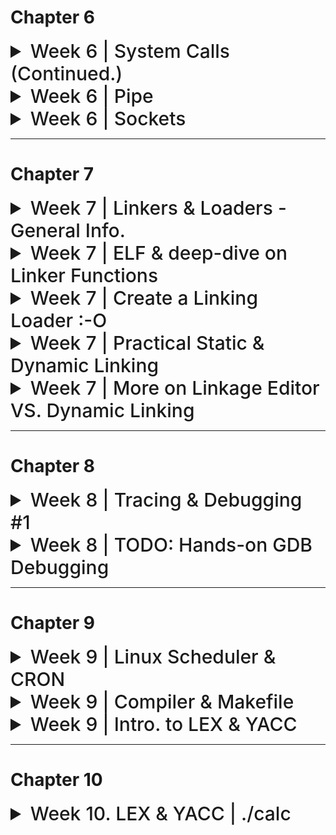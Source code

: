 # Chapter 6

<details>
<summary style="font-size: 30px; font-weight: 500; cursor: pointer;"> Week 6 | System Calls (Continued.) </summary>

### 1. `execl`, `execv`, `execlp`, `execvp`
These are part of the `exec` family of functions. They replace the current process image with a new process image. This is used for executing a different program within a process. The difference between them is mainly in how they accept arguments:

- `execl` and `execlp` take a variable number of arguments.
- `execv` and `execvp` take an array of strings.

#### Example of `execl`:
```c
#include <unistd.h>
#include <stdio.h>

int main() {
    printf("Starting program...\n");
    execl("/bin/ls", "ls", "-l", (char *) NULL);
    printf("This won't be printed if execl is successful\n");
    return 0;
}
```
This code will print a starting message, then replace the current process with the `ls` command, listing files in the long format.

### 2. `chdir()`
`chdir()` changes the current working directory of the calling process to the directory specified in its argument.

#### Example:
```c
#include <unistd.h>
#include <stdio.h>

int main() {
    system("pwd"); //Display current working dir.

    if (chdir("/tmp") == 0) { //If change dir was success
        printf("Changed directory to /tmp\n");
    } else {
        perror("chdir failed");
    }
    return 0;
}
```
This code attempts to change the working directory to `/tmp`. If successful, it prints a confirmation.
chdir fn. def `int chdir(const char* path)`
- Successful response: `0`
- Erroneous Response: `-1`

### 3. `pause()`
`pause()` causes the calling process to sleep until a signal is received that either terminates the process or causes the invocation of a signal-catching function.

#### Example:
```c
#include <unistd.h>
#include <stdio.h>
#include <signal.h>

void signal_handler(int signal) {
    printf("Signal received: %d\n", signal);
}

int main() {
    signal(SIGINT, signal_handler); // Catch interrupt signal (Ctrl+C)
    printf("Pausing. Press Ctrl+C to send signal.\n");
    pause();
    printf("This will be printed after a signal is received.\n");
    return 0;
}
```
This code sets up a signal handler and then pauses the process. It resumes when an interrupt signal (Ctrl+C) is received.

### 4. `kill()`
`kill()` sends a signal to a process or a group of processes, specified by `pid`.

#### Example:
```c
#include <unistd.h>
#include <stdio.h>
#include <signal.h>

int main() {
    pid_t pid = /* PID of the target process */;
    if (kill(pid, SIGTERM) == 0) {
        printf("Sent SIGTERM to process %d\n", pid);
    } else {
        perror("kill failed");
    }
    return 0;
}
```
This code sends a `SIGTERM` signal to a process with a specified PID. Replace `/* PID of the target process */` with an actual PID.
Kill() function definition `int kill(pid_t pid, int sigCode)`
- If **pid = 0** All processes of the sender's process group are killed!
- If **pid = -1** And the cmd is sent by super-user: Kill() is sent to all processes! *(including sender)*
- If **pid = -1** And the cmd is NOT sent by super-use: Kill() Owner specific processes! *(excluding sender)*

---

# Process Groups & More Signals

*The concepts of pausing and resuming processes in Unix-like systems are closely associated with signals and process groups.*

### Process Groups and Control Terminals
- **Process Groups**: A process group is a collection of one or more processes, usually associated with the same job, that can receive signals from the same terminal. A process group is identified by its **process group ID.**
- **Control Terminal**: This is the terminal from which the process was initiated. It can send signals to the process group that is associated with it. *(Master Control Terminal of Process Group)*

### Signals

- **SIGSTOP:**  *Process Suspension* This signal stops a process in its tracks, effectively suspending its execution. The process will remain in a stopped state until it receives a signal to continue. The SIGSTOP signal cannot be caught, blocked, or ignored by the process, making it a reliable way to pause a process.

- **SIGCONT:** *Process Resuming* This signal is used to resume a process that has been stopped by SIGSTOP or another stopping signal like SIGTSTP (which is the signal sent by the Ctrl+Z key combination in a terminal). When a process receives SIGCONT, it continues its execution from where it was stopped.

- **SIGINT** (Signal Interrupt): This signal is typically sent when the user types the interrupt character *(normally Ctrl+C)* at the keyboard. SIGINT tells the process to immediately terminate. 

#### Example 1: Pausing and Resuming a Child Process
```c
#include <stdio.h>
#include <stdlib.h>
#include <unistd.h>
#include <signal.h>

int main() {
    pid_t pid = fork(); // Create a child process
    
    if (pid == 0) { // Child process
        printf("Child process started with PID: %d\n", getpid());
        while(1) {
            // Infinite loop to simulate a long-running process
        }
    } else { // Parent process
        printf("Parent process with PID: %d\n", getpid());
        sleep(2); // Give the child process time to start
        kill(pid, SIGSTOP); // Pause the child process
        printf("Child process paused\n");
        sleep(5); // Wait for 5 seconds
        kill(pid, SIGCONT); // Resume the child process
        printf("Child process resumed\n");
        sleep(2); // Give the child process time to run
        kill(pid, SIGINT); // Terminate the child process
        printf("Child process terminated\n");
    }
    
    return 0;
}
```

use of *kill()* to sent the Signals to the child, given it's PID and SigCode (SIGTERM)

#### Example 2: Handling SIGTTIN
```c
#include <stdio.h>
#include <unistd.h>
#include <signal.h>

void sigttin_handler(int sig) {
    printf("Received SIGTTIN, process is not in the foreground group.\n");
}

int main() {
    struct sigaction sa;
    sa.sa_handler = sigttin_handler; // Set the handler
    sigemptyset(&sa.sa_mask);
    sa.sa_flags = 0;

    sigaction(SIGTTIN, &sa, NULL); // Register the handler for SIGTTIN

    pid_t pid = fork(); // Fork a child process

    if (pid == 0) { // Child process
        setpgid(0, 0); // Change the process group
        printf("Child process with different group, PID: %d\n", getpid());
        char c;
        read(STDIN_FILENO, &c, 1); // Try to read from terminal (will fail)
    } else { // Parent process
        printf("Parent process, PID: %d\n", getpid());
        sleep(2); // Give the child process time to change its group and attempt to read
    }

    return 0;
}
```

The `setpgid(0, 0)` call in the child process changes its process group, making it different from the parent's process group. When the child process attempts to read from the terminal (`read(STDIN_FILENO, &c, 1)`), it will receive a `SIGTTIN` because it is not in the foreground process group of the terminal. The signal handler `sigttin_handler` is invoked, which prints a message indicating that the signal was received.

These examples demonstrate how a process can be paused and resumed, and how the terminal signals like `SIGTTIN` are handled in Unix-like systems.

---

![sys6a](../static/SYS_6_a.png)

Process groups in Unix-like systems are collections of one or more processes that are usually related in some way, often because they were initiated as a job from the same shell. They share the same process group ID (PGID), which is used for delivering signals to the group, like when you hit Ctrl+C in a terminal.

Here's a more detailed explanation with examples:

### Creating Process Groups
Every process is a member of a process group. When a process is started, it inherits its parent's process group. You can also create a new process group by setting the child process's PGID to its own PID (process ID).

### Example: Creating and Using Process Groups
Consider a shell script that starts multiple processes:

```bash
#!/bin/bash

# Start three background processes
sleep 30 &
sleep 30 &
sleep 30 &

# List all jobs with process group IDs
jobs -l
```

Running this script would start three background processes, each running `sleep 30`. The shell assigns them to the same process group, which is typically the PID of the shell script's process.

### C Code Snippet: Creating a Process Group

```c
#include <stdio.h>
#include <unistd.h>
#include <stdlib.h>

int main() {
    pid_t pid1, pid2;

    // Create a new child process
    pid1 = fork();
    if (pid1 == 0) {
        // This is the first child process
        setpgid(0, 0); // Create a new process group with the child's PID
        printf("First child process with PGID: %d\n", getpgrp());
        // ... child does its work ...
        exit(0);
    }

    // Create another child process
    pid2 = fork();
    if (pid2 == 0) {
        // This is the second child process
        setpgid(0, pid1); // Join the first child's process group
        printf("Second child joined first child's group, PGID: %d\n", getpgrp());
        // ... child does its work ...
        exit(0);
    }

    // Parent process continues...
    printf("Parent's process group ID: %d\n", getpgrp());
    // Parent waits for children to finish
    wait(NULL);
    wait(NULL);

    return 0;
}
```

In this example:

- The first child process creates a new process group with `setpgid(0, 0)`, setting its own PGID to its PID.
- The second child process joins the first child's process group with `setpgid(0, pid1)`, making its PGID the same as the first child's PID.
- The `getpgrp()` function returns the calling process's process group ID.
- The parent process prints its process group ID, which has not changed, because it didn't join a new group or create one.

### Signals and Process Groups
Signals can be sent to every process in a process group. For example, sending a SIGINT to a process group ID will attempt to interrupt every process in that group:

```c
kill(-pgid, SIGINT);
```

Here, the negative sign before the process group ID indicates that `SIGINT` should be sent to the entire group rather than a single process.

Process groups are especially useful for managing jobs in a shell. When you start a background job, the shell creates a new process group for that job. If you start several background jobs, each will typically have its own process group. This allows the shell to manage these jobs collectively or individually, sending signals to pause, resume, or terminate them as needed.

---

### General System Calls for Process Grouping (Getter & Setter)

#### `pid_t setpgid(pid_t pid, pid_t, pGrpId)`
Function *setpgid()* will set a Process' group Id, with **pid**, to the second param **pGrpId**
- If **pid** param is 0, the caller's pGrpId is set. *(The calling process is set to given pGrpId)*

**This function call only works if**
- Either the Caller process, and the PID where their group is being changed, have the same "Owner"
- Or, the caller is owned by a **Super-user**

---

#### `pid_t getpgid(pid_t pid)`
Function *getpgid()* will get a Process (pid)'s Process Group ID!
- If **pid** param is 0, the function will get the *Caller's Process Group ID* (PGID)
</details>

<details>
  <summary style="font-size: 30px; font-weight: 500; cursor: pointer;">Week 6 | Pipe</summary>

```c
int pipe(int fd[2])
```

- **pipe()** creates an unnamed pipe and returns two file
descriptors;
- The descriptor associated with the *"read"* end of the pipe
is stored in fd[0].
- The descriptor associated with the *"write"* end of the
pipe is stored in fd[1].

#### Unnamed Pipes

- **Definition**: Unnamed pipes provide a form of interprocess communication (IPC) that allows data to be transferred in one direction (i.e., no bidirectional communication like sockets).
- **Use Case**: They are often used to enable communication between a parent and its child process.
- **Mechanism**:
  1. The parent process creates an unnamed pipe with the `pipe()` system call, which creates two file descriptors: 
     - `fd[0]` for reading from the pipe.
     - `fd[1]` for writing to the pipe.
  2. The parent process then creates a child process using `fork()`.
  3. In typical use:
     - The writing process (usually the parent) closes the reading end `fd[0]`.
     - The reading process (usually the child) closes the writing end `fd[1]`.
- **Data Flow**: Data written to the writing end of the pipe by the writer is buffered by the kernel until it is read by the reader from the reading end of the pipe.

```c
#include <stdio.h>
#include <stdlib.h>
#include <unistd.h>
#include <string.h>

int main() {
    int pipefd[2]; //Pipe File Descriptor
    pid_t cpid;
    char buf;
    const char *msg = "Hello from parent!\n";

    // Create a pipe
    if (pipe(pipefd) == -1) {
        perror("pipe");
        exit(EXIT_FAILURE);
    }

    // Fork a child process
    cpid = fork();
    if (cpid == -1) {
        perror("fork");
        exit(EXIT_FAILURE);
    }

    if (cpid == 0) {    // Child process
        close(pipefd[1]); // Close unused write end

        // Read data from the pipe
        while (read(pipefd[0], &buf, 1) > 0) {
            write(STDOUT_FILENO, &buf, 1);
        }

        write(STDOUT_FILENO, "\n", 1);
        close(pipefd[0]); // Close read end
        _exit(EXIT_SUCCESS);

    } else {            // Parent process
        close(pipefd[0]); // Close unused read end

        // Write message to the pipe
        write(pipefd[1], msg, strlen(msg));
        close(pipefd[1]); // Reader will see EOF

        // Wait for child to finish
        wait(NULL);
        exit(EXIT_SUCCESS);
    }
}
```

 **pipefd[2]** declares an array named pipefd that contains two integers. These two integers serve as file descriptors that the *pipe()* system call uses to provide access to the two ends of the pipe.*(for Read/Write)*

**Here's a breakdown:** <br></br>
*pipefd[0]*: This is the read end of the pipe. The process can read data from the pipe through this file descriptor. <br></br>
*pipefd[1]*: This is the write end of the pipe. The process can write data to the pipe through this file descriptor.

![SP_63](../static/SP_6_4.png)

---

### Named Pipes (FIFOs) *FIFO is like Stack Data Struct.*

Named pipes, also known as FIFOs (First In, First Out), are a type of inter-process communication mechanism that provide several advantages over unnamed pipes:

- **Persistence**: Unlike unnamed pipes, named pipes have a presence in the file system. This means they persist until they are explicitly removed.
  
- **Accessibility**: They can be accessed by any process that has the appropriate permissions, not just the processes that have a parent-child relationship.
  
- **Communication Between Unrelated Processes**: Named pipes can facilitate communication between two unrelated processes, which is not possible with unnamed pipes.

Named pipes can be created using:

1. **The `mkfifo` command-line utility**: A simple shell command to create a FIFO in the filesystem.
   **EX**:  `mkfifo /path/to/myfifo`


2. **The `mkfifo()` system call**: This allows a FIFO to be created from within a C program.


```c
#include <stdio.h>
#include <stdlib.h>
#include <sys/stat.h>
#include <fcntl.h>
#include <unistd.h>
#include <string.h>

#define FIFO_NAME "/tmp/myfifo"

int main() {
 // Create a FIFO named pipe
 mkfifo(FIFO_NAME, 0666);

 // Writing to the named pipe
 int fd = open(FIFO_NAME, O_WRONLY);
 char *message = "Hello from the writer!";
 write(fd, message, strlen(message));
 close(fd);

 // Reading from the named pipe in the same process
 // (Usually, you would read in a separate process)
 fd = open(FIFO_NAME, O_RDONLY);
 char buf[128];
 read(fd, buf, sizeof(buf));
 close(fd);

 // Print the message read from the pipe
 printf("Received: %s\n", buf);

 // Cleanup the FIFO
 unlink(FIFO_NAME);

 return 0;
}
```

This program creates a named pipe, writes a message to it, and then reads the message back. Typically, the write and read operations would be done in separate processes. The **unlink()** function is called at the end to remove the named pipe from the filesystem.
</details>


<details>
  <summary style="font-size: 30px; font-weight: 500; cursor: pointer;"> Week 6 | Sockets </summary>

- Mechanism that allows processes to talk to each other even if they're on different machines.
- For example, the **rlogin** utility, which allows a user on one machine to log into a remote host, is implemented using sockets.

**Server Process**
- Creates the socket, which is accessible by client socket processes.
- Client processes can "talk" to the server.

**Client Process**
- Creates an `un-named socket` then requests it to be connected to a `server's named socket`
- Successful connection returns file descriptor to client, and to server
- Sockets are Bi-Directional! Unlike **pipe**

![](../static/SYS_6_1.png)

### 1. **Domains**

   **Definition**: Domains in socket programming define the communication space where both client and server operate.

   **Types**:
   - `PF_LOCAL` or `PF_UNIX`: 
     - **Usage**: Communication between client and server on the same machine.
     - **Example**: Inter-process communication in Unix systems.
     - **C Example**: 
       ```c
       struct sockaddr_un {
           sa_family_t sun_family;       /* AF_UNIX */
           char        sun_path[108];    /* pathname */
       };
       ```
   - `PF_INET`: 
     - **Usage**: For IPv4 Internet protocols.
     - **Example**: HTTP/FTP servers and clients.
     - **C Example**: 
       ```c
       struct sockaddr_in {
           short            sin_family;   /* AF_INET */
           unsigned short   sin_port;     /* Port number */
           struct in_addr   sin_addr;     /* Internet address */
       };
       ```
   - `PF_INET6`: 
     - **Usage**: For IPv6 Internet protocols.
     - **Example**: Modern web applications supporting IPv6.
     - **C Example**: 
       ```c
       struct sockaddr_in6 {
           sa_family_t     sin6_family;   /* AF_INET6 */
           in_port_t       sin6_port;     /* Port number */
           struct in6_addr sin6_addr;     /* IPv6 address */
       };
       ```

### 2. **Types**

   **Definition**: Socket types determine the nature of communication (data transmission) between client and server.

   **Types**:
   - `SOCK_STREAM`: 
     - **Usage**: Provides sequenced, reliable, two-way, connection-based byte streams.
     - **Example**: TCP (Transmission Control Protocol).
     - **C Example**: 
       ```c
       int sockfd = socket(AF_INET, SOCK_STREAM, 0);
       ```
   - `SOCK_DGRAM`:
     - **Usage**: Supports datagrams (connectionless, unreliable messages of a fixed maximum length).
     - **Example**: UDP (User Datagram Protocol).
     - **C Example**: 
       ```c
       int sockfd = socket(AF_INET, SOCK_DGRAM, 0);
       ```

### 3. **Protocols**

   **Definition**: The protocol specifies the specific protocol mechanism being used by the sockets.

   **Usage**: Usually set to `0` to choose the default protocol for the given domain and type.

   **Example**:
   - For a TCP socket, the default protocol is TCP.
   - For a UDP socket, the default protocol is UDP.

   **C Example**:
   ```c
   // For TCP
   int sockfd = socket(AF_INET, SOCK_STREAM, 0);

   // For UDP
   int sockfd = socket(AF_INET, SOCK_DGRAM, 0);
   ```

### Summary:
- Domains (`PF_LOCAL`, `PF_INET`, `PF_INET6`) determine where clients and servers are located.
- Types (`SOCK_STREAM`, `SOCK_DGRAM`) define the communication method.
- Protocols are usually set to `0` to auto-select the standard protocol for the chosen domain and type.
- TCP is used with `SOCK_STREAM` for reliable connections, and UDP is used with `SOCK_DGRAM` for connectionless messages.

**View an Example:** *(in socket_ex/...)*
- Server Socket : `serversocket.c`
- Client Socket : `clientsocket.c`


# Some notes about the code:

- In both `clientsocket.c` & `serversocket.c` They share an exact Initialization and Setup procedure:

client's socket setup: *clientsocket.c*
```c
//* ------------  Step 1. Socket Creation: -------------

//! Socket Creation Setup: (SAME as SERVER!!!)
// AF_INET denotes an IPv4 Internet protocol. 
// SOCK_STREAM provides reliable, two-way, connection-based byte streams 
// (TCP). 0 is for default protocol (TCP).

    sock = socket(AF_INET, SOCK_STREAM, 0);
    if (sock == -1) 
        printf("ERROR opening socket"); 
    puts("Socket created");	

//* ------------  Step 2. Server Structure Configurations: -------------

    server.sin_addr.s_addr = inet_addr("127.0.0.1"); // Localhost, indicating machine-only comms. between processes
    server.sin_family =AF_INET; // Specify IPv4 again
    server.sin_port = htons( 8888 );  // Port
```

In this Snippet, it's clear that Both socket conns are being set for IPv4 connection, for a 2-way connection stream, on the default TCP protocol.

Then, upon configuration, they are connected to the same port, on both sockets *(client & server)* the server connection address is explicitly defined!

**clientsocket.c beginning**
```c
    int sock;
    struct sockaddr_in server;
```

**serversocket.c beginning**
```c
int socket_desc, c,read_size;    //* Server Socket Descriptor | c, read_size: Variables to store sizes and return values.
long unsigned int client_socket; //* Client's socket descriptor (Server knows which client is connected).
struct sockaddr_in server, client;
```

---

# Extra

Here you can see the Server Socket uses a client_socket socket descriptor, so it knows who to send back to. If there where more clients, we could potentially make an array of client_sockets?

multi_serversocket.c
```c
#include <stdio.h>
#include <stdlib.h>
#include <string.h>
#include <unistd.h>
#include <pthread.h>
#include <sys/socket.h>
#include <netinet/in.h>
#include <arpa/inet.h>

#define MAX_CLIENTS 10

// Client handling function
void *connection_handler(void *);

int main(int argc, char *argv[]) {
    int socket_desc, new_socket, c, *new_sock;
    struct sockaddr_in server, client;
    char *message;

    // Create socket
    socket_desc = socket(AF_INET, SOCK_STREAM, 0);
    if (socket_desc == -1) {
        printf("Could not create socket");
    }
    puts("Socket created");

    // Prepare the sockaddr_in structure
    server.sin_family = AF_INET;
    server.sin_addr.s_addr = INADDR_ANY;
    server.sin_port = htons(8888);

    // Bind
    if (bind(socket_desc, (struct sockaddr *)&server, sizeof(server)) < 0) {
        perror("bind failed. Error");
        return 1;
    }
    puts("bind done");

    // Listen
    listen(socket_desc, 3);

    // Accept and incoming connection
    puts("Waiting for incoming connections...");
    c = sizeof(struct sockaddr_in);
    while ((new_socket = accept(socket_desc, (struct sockaddr *)&client, (socklen_t *)&c))) {
        puts("Connection accepted");

        pthread_t sniffer_thread;
        new_sock = malloc(1);
        *new_sock = new_socket;

        if (pthread_create(&sniffer_thread, NULL, connection_handler, (void *)new_sock) < 0) {
            perror("could not create thread");
            return 1;
        }

        // Now join the thread, so that we don't terminate before the thread
        // pthread_join(sniffer_thread, NULL);
        puts("Handler assigned");
    }

    if (new_socket < 0) {
        perror("accept failed");
        return 1;
    }

    return 0;
}

// This will handle connection for each client
void *connection_handler(void *socket_desc) {
    // Get the socket descriptor
    int sock = *(int *)socket_desc;
    int read_size;
    char *message, client_message[2000];

    // Receive a message from client
    while ((read_size = recv(sock, client_message, 2000, 0)) > 0) {
        // Send the message back to client
        write(sock, client_message, strlen(client_message));
    }

    if (read_size == 0) {
        puts("Client disconnected");
        fflush(stdout);
    } else if (read_size == -1) {
        perror("recv failed");
    }

    // Free the socket pointer
    free(socket_desc);

    return 0;
}
```

The main function now contains an infinite loop that constantly accepts new connections.
When a new connection is accepted, it creates a new thread using pthread_create() and passes the new socket descriptor to the connection_handler() function.
    
Each client is handled concurrently because each one is running in a separate thread. **connection_handler()** function is used to handle communication with the client. It reads the message from the client and sends it back (echoes it).

It is important to note that we do not join the threads with **pthread_join()** in the main loop because we want the server to continue accepting new clients. If you wanted to clean up the threads properly, you would need to keep track of the thread IDs and join them when the server shuts down.


There is one main socket, referred to as `socket_desc`, which the server uses to listen for incoming connections. When a client attempts to connect to this listening socket, the `accept` system call creates a new socket for that particular client connection. This new socket is what the `new_socket` variable holds. The `accept` call generates a new file descriptor for each client that is used for communication with that specific client.

Here’s a breakdown of the flow:

1. **Server Socket Creation (`socket_desc`)**: The server starts by creating a listening socket using `socket()`. This socket listens for incoming connections.

2. **Binding**: The server binds the listening socket to a specific port (8888 in this case) using `bind()`.

3. **Listening**: The server calls `listen()` on the listening socket, which allows it to listen for incoming connection requests.

4. **Accepting Connections**: Inside an infinite loop, the server waits for incoming connections using `accept()`. When a client connects, `accept()` returns a new socket file descriptor (`new_socket`) that is unique to that connection.

5. **Handling Multiple Clients**: For each new connection, the server creates a new thread to handle communication with that client. The `new_socket` is passed to the `connection_handler()` function through a pointer to ensure that each thread has its own socket descriptor to communicate with its specific client.

6. **Connection Handler**: The `connection_handler()` function runs in a separate thread for each client. It receives messages from its assigned client and sends responses back.

Each client has its own unique `new_socket` file descriptor, and each of these sockets is managed by a separate thread. The `socket_desc` is only used for listening for new connections, not for communicating with connected clients. The actual communication with each client happens over their unique `new_socket` file descriptors.
</details>

---

# Chapter 7
<details>
    <summary style="font-size: 30px; font-weight: 500; cursor: pointer;"> Week 7 | Linkers & Loaders - General Info. </summary>
</summary>

Convenient Environment for Program Developpement:

![Sys 71](../static/SYS_7_1.png)

**Memory Management**:
- Crucial component in O.S
- Manages Physical Memory, to support the large infra-structure built on top of the hardware.

### Examples of System Programs:
- File manipulation
- Status information
- File modification
* Program language support
* Program loading and execution
- Communications
- Application programs

---

## Workflow for Typical Compilation and Execution

![Sys 72](../static/SYS_7_3.png)

---

1. **Preprocessing**: Before actual compilation starts, the preprocessor takes a C source code file and processes all the preprocessor directives, such as `#include`, `#define`, and `#ifdef`. This step essentially prepares the code by including all the header files and expanding any macros.

2. **Compilation**: The compiler takes the preprocessed C source code and converts it into assembly code specific to the target processor architecture. This step transforms the C code into a lower-level form that is closer to machine code but is still human-readable.

3. **Assembly**: The assembler takes the assembly code produced by the compiler and translates it into machine code, producing an object file. Object files contain binary code but are not yet executable because they may reference symbols (functions, variables) that are defined in other source files or libraries.

4. **Linking**: The linker takes one or more object files produced by the assembler and combines them into a single executable file. During this process, it resolves symbol references between object files and includes code from libraries that the program uses. If there are unresolved symbols after this step, linking will fail, and the executable won't be produced.

5. **Loading**: When you run the executable, the loader is responsible for loading it into memory, performing any necessary memory address translations, and starting its execution. The loader handles the process of reading the executable file from the disk into memory and setting up the program's runtime context, including memory space and environment variables.

Here’s a more accurate description of the steps:

1. **Preprocessor**: Handles directives such as `#include`, `#define`, and conditional compilation.
2. **Compiler**: Transforms preprocessed C code into assembly code.
3. **Assembler**: Converts assembly code into machine code, generating object files.
4. **Linker**: Combines object files and resolves symbols to produce a final executable.
5. **Loader**: Loads the executable file into memory and starts its execution.

Each step is crucial, and they must occur in this specific order for the compilation process to succeed and produce a runnable program.

---
![Sys 72](../static/SYS_7_2.png)

#### Extra Notes

*Linking*
Combining a set of programs, including library routines, to create a loadable image. Links seperate files, together into a final image of that program. 
*(Let's say I have 2 C files, and then some Library Usage, It will link my source files together, and also linked the compiled libraries also)*
- **Linker is inside of gcc command**
- Resolving symbols defined with the set
- Listing symbols needing to be resolved by Loader.

*Loading*
Copying the loadable image into memory, connecting it with any other programs already loaded, and updating addresses as needed.
- **Loader is part of exec system call**
- (In Unix) interpreting file to initialize the process address space
- (in all systems) kernel image is special (own format)
---

#### **Static Libraries:** 
They are linked to the program at compile time. When you compile a program that uses a static library, the code from the library is copied into the executable. This means that the executable contains the library code within it.

- This is better for Distributing Software, as an EXE might compile, but rely on a DLL that might not be there *(EXAMPLE, lots of Windows & Xbox games rely on DX3D12 DLLS DirectX graphics library by Microsoft)*. Static Libraries are "Baked-In" to the EXE, thus don't need to be called seperate from program.


#### **Dynamic Libraries:** 
They are linked during runtime or load time, NOT at compile time. The code is not included in the executable; instead, the program uses the library code that is stored separately in `.dll` files. *(On Linux, it's `.so` files)*

- Multiple different Executable's use the same **DLL**s so it doesn't need to be replicate static libraries all the time. *(Example: Window DLLs)*

- You can update a **DLL** without having to recompile the orginal program, unlike The static libraries which get baked into the program.

---

# Some Personal Study, G++ 

![sysxxxxx](../static/SYS_XXXXX.png)

### Another Useful Figure I found

![](https://miro.medium.com/v2/resize:fit:476/1*E_gsbq_A5vIUYxLMc7IUtg.png)
---

The process of preparing a program for execution involves several key steps, each of which prepares the program in different ways:

**Translation**: This is the step where the source code is compiled into an object file, which contains machine code that is not yet ready to execute because it may have unresolved references or addresses.

**Allocation**: The operating system selects a space in memory for the program to run. This space must be sufficient for the program's code, data, and any dynamic allocations it will make during execution.

**Relocation**: Object files contain code and data with addresses based on an assumed starting location. Relocation adjusts these addresses to reflect where the loader will place the program in memory.

**Linking**: This step involves combining multiple object files into a single executable or library. External references in the object files are resolved here, meaning that calls to functions that are not defined within the same object file are linked to the proper addresses.

**Loading**: Once the program has been linked, the loader places it into memory. This involves reading the executable from storage, placing its segments into memory, and performing any final relocation adjustments so that all addresses point to the correct locations.

The loader, which performs the loading step, can take several forms:

- **Absolute Loaders**: Simplest type of loader that assumes the program will be loaded at a known, specific address in memory.
    - **DISADVANTAGE TO ABSOLUTE LOADERS**
    - The programmer needs to specify the actual address at which it will be loaded into memory.
    - Difficult to run several programs concurrently, sharing memory between them.
    - Difficult to use subroutine libraries
- **Bootstrap Loaders**: Specialized absolute loaders found in ROM or firmware that load the initial program (usually an operating system) upon hardware initialization.
- **Relocating Loaders**: Adjust the object program so that it can be loaded at an address different from the specified one.
- **Linking Loaders**: Perform the linking step at load time, which can be advantageous for loading modules that reference each other.
- **Dynamic Loaders**: Load modules into memory only as they are needed during execution, rather than loading the entire program at start time.
    - **DISADVANTAGE**
    - The need for the programmer to specify the actual address at which it will be loaded into memory
    - Difficult to use subroutine libraries efficiently
- **Dynamic Linking**: Similar to dynamic loading, but also allows sharing of code between programs by loading library routines into memory only once for multiple programs.

---

</details>

<details>
    <summary style="font-size: 30px; font-weight: 500; cursor: pointer;"> Week 7 | ELF & deep-dive on Linker Functions </summary>
</summary>

![elf](../static/SYS_7_4.png)

The ELF *(Executable and Linkable Format)* file is a common standard file format for executable files, object code, shared libraries, and core dumps. Let's delve into the specific components you've mentioned:

### ELF Header
The ELF header is at the beginning of the ELF file and acts as a roadmap for the system, describing how to interpret the file. It contains information about the file's identity (magic number), class (32 or 64-bit), data encoding, version, OS ABI, and type of the ELF file (e.g., executable, relocatable, shared object, etc.). It also contains pointers such as the program header table offset and the section header table offset.

For example, in the hex dump of the ELF header, `7f 45 4c 46` represents the magic number, and the subsequent bytes provide the architecture and version information.

### Program Header Table
The program header table tells the system how to create a process image in memory. It contains an array of program headers for each segment in the file. Each program header describes a segment or other information the system needs to prepare the program for execution. Segments can include:

- Code (text) segment
- Data segment
- BSS segment (uninitialized data)
- Dynamic segment (dynamic linking information)
- Interp segment (path name of a program interpreter)

### Linker Functions
The linker is responsible for combining object files into a single executable or library and performing several crucial tasks:

### **Fixing Addresses (Relocation):**
Each object file has addresses starting at zero, assuming it will be loaded at the beginning of memory. The linker will adjust these addresses to reflect where the code will actually reside in memory. This process is called relocation.

![](../static/SYS_7_6.png)

**Example:**
- Object file A has a text segment of length 100 bytes.
- Object file B has a text segment of length 200 bytes.
- If A is to be loaded first, its text segment addresses remain unchanged.
- B's text segment addresses need to be increased by 100 bytes so that they follow A's segment in memory.

### **Symbol Resolution:**
Linkers also resolve symbols, which means they connect the dots between symbol references in different object files.

![](../static/SYS_7_7.png)


**Example:**
- Module A calls a function `foo()` that is defined in module B.
- The linker finds the definition of `foo()` in B and replaces the placeholder in A with the actual address.

### ELF Sections
Sections contain data used by the linker and for other non-runtime purposes, such as debug information.

Common sections include:
- `.text`: The executable code.
- `.data`: Initialized data.
- `.bss`: Uninitialized data that is zeroed out at the start.
- `.rodata`: Read-only data, like constant strings.
- `.symtab`: A symbol table for linking and debugging.
- `.strtab`: A string table for the names in the `.symtab`.
- `.rel.text`, `.rel.data`: Relocation information for the `.text` and `.data` sections, respectively.

### Detailed Example of Linking
Assume we have two object files, A.o and B.o:

- A.o defines a global variable `int x` and a function `foo()` that uses `x`.
- B.o defines a function `bar()` that calls `foo()`.

During linking:
- The linker checks **A.o** and **B.o** for global symbols (`x`, `foo`, `bar`).
- It finds that `foo()` is undefined in **B.o** and is defined in **A.o**.
- It adjusts the address references in **B.o** so that calls to `foo()` point to the correct location in the combined executable.
- If `x` is used in `bar()`, the linker updates the reference to `x` to point to its location in the executable.

The resulting executable will have a single `.text` section where `foo()` and `bar()` reside contiguously, and a `.data` section where `x` resides. All references to `foo()` and `x` are updated to reflect their actual runtime addresses.


*How the Linker is Resolving Symbols:*
![sys78](../static/SYS_7_8.png)

This explanation is an oversimplification but gives a sense of the complexity and precision involved in the linker's operations. It's a critical tool that bridges the gap between the compilation of individual object files and the creation of a functioning executable.

*Relocation of code & data*
![sys79](../static/SYS_7_9.png)

**Relocatable Object Files (main.o and swap.o):**
    These are intermediate files generated by the compiler. The .text section contains the code (instructions), and the .data and .bss sections contain initialized and uninitialized data, respectively. The .data section of main.o contains the initialized array buf[2]. In swap.o, the .data section contains `int *bufp0=&buf[0]`, which initializes bufp0 with the address of the first element of buf[], and the .bss section contains int *bufp1, which will be allocated space but not initialized.

**Executable Object File:**
    This file is created by the linker and includes the final executable code. The headers define the structure of the file. The .text section includes the executable code from both main() and swap(). The .data section includes the initialized data, like `int buf[2] = {1, 2}.` The .bss section will allocate space for uninitialized data like *bufp1.

**Key Point:**
    The note at the bottom highlights that even though the pointer *bufp1 is private to the swap() function, it requires allocation in the .bss section of the executable object file.

</details>

<details>
  <summary style="font-size: 30px; font-weight: 500; cursor: pointer;"> Week 7 | Create a Linking Loader :-O </summary>

# How to implement your own Linking Loader?

![](../static/SYS_7_11.png)

# I. Data Structures

### Passes
*A linking loader makes two passes over its input*
- In pass 1: collect information about each of the object modules being linked i.e. assign addresses to external references
- In pass 2: construct the output, carrying out address relocation and symbol resolution using the information collected in pass 1.

The text you provided outlines the steps involved in the process of linking and loading programs in the context of systems programming, particularly focusing on the concept of a Linking Loader and its use of data structures such as External Symbol Tables (ESTAB), PROGADDR, and CSADDR. Let's delve deeper into these concepts and examine how they work with an illustrative example.

### Data Structures Used in Linking and Loading

1. **External Symbol Tables (ESTAB):**
   - This table maintains the names and addresses of external symbols that are defined across different control sections being loaded.
   - It includes information about where each symbol is defined, which is crucial for resolving external references.

2. **PROGADDR:**
   - This represents the starting address in memory where the linked program will be loaded. This address is typically provided by the operating system.

3. **CSADDR:**
   - This is the current starting address of the control section being processed by the loader. It's used to adjust relative addresses within the control section.

### Algorithm: Pass 1

- **Construct ESTAB:**
  - All object modules are scanned, and their external symbols and lengths are recorded in the ESTAB.
- **Address Assignment:**
  - Each module is assigned a load address based on the information in the ESTAB.
- **Global Symbol Table Update:**
  - The linker reads each module's symbol table and updates a global symbol table, calculating the absolute address of each symbol.
- **ESTAB Finalization:**
  - By the end of Pass 1, ESTAB contains a complete set of external symbols and their assigned addresses.

### Algorithm: Pass 2

- **Address Relocation:**
  - The loader adjusts addresses within the object code by adding the load address (CSADDR) to relative addresses.
- **External Symbol Resolution:**
  - References to external symbols in the code are resolved by replacing them with the actual addresses from ESTAB.


1. **Automatic Library Search:**
   - The loader automatically searches for external symbols in standard libraries if they are not found in the provided object modules.

2. **Loader Options:**
   - The loader may support various options, like specifying additional search paths for libraries or overriding default behaviors.

### Example

Imagine you are loading two control sections, `CTRL1` and `CTRL2`, with the following external symbols defined:

- `CTRL1`:
  - `START: 0x1000`
  - `SYMBOL_A: 0x1003`

- `CTRL2`:
  - `START: 0x2000`
  - `SYMBOL_B: 0x2004`

#### Pass 1 Example:

- ESTAB is constructed, and it might look like this:

  ```
  Symbol     Address    Control Section
  START      0x1000     CTRL1
  SYMBOL_A   0x1003     CTRL1
  START      0x2000     CTRL2
  SYMBOL_B   0x2004     CTRL2
  ```

- The load addresses are assigned based on the length of each module. Let's say `CTRL1` is `0x0500` bytes long, and `CTRL2` starts right after `CTRL1`.

#### Pass 2 Example:

- During the loading phase, if an instruction in `CTRL1` needs to call `SYMBOL_B` in `CTRL2`, the loader will:
  - Find the reference to `SYMBOL_B`.
  - Look up `SYMBOL_B` in ESTAB, finding its absolute address `0x2004`.
  - Add the CSADDR of `CTRL1` to the relative address (if any) within `CTRL1` to get the correct address in the loaded program's address space.
  - Replace the reference in the instruction with the absolute address `0x2004`.

By the end of Pass 2, all instructions that reference external symbols will have been updated to reflect their actual loaded addresses, and the program will be ready to execute.

This entire process enables the linker/loader to manage multiple object modules, resolving internal and external symbol references, and to correctly place the executable code in memory, ready for the CPU to execute. The advantages of such a dynamic system include the ability to update individual modules without recompiling the entire program and the efficient use of memory by avoiding duplication of shared libraries.

# II. Machine Independent Features

Machine independence in the context of linking loaders and the automatic library search process refers to the ability of these tools and processes to function across different hardware and operating systems without modification. Here's how the concepts you've asked about contribute to machine independence:

1. **Automatic Library Search:**
   - This process does not rely on a specific machine architecture. Instead, it abstracts the process of searching for and resolving external symbols during the linking phase. The loader searches for unresolved symbols in specified libraries regardless of the underlying machine, making the linking process adaptable to different systems.

2. **Loader Options:**
   - Providing the ability to specify loader options allows the same loader to be configured for different environments and use cases. These options give the loader instructions that can be interpreted and executed regardless of the machine's specifics, contributing to the portability of the tool.

3. **Linkage Editors and Dynamic Linking:**
   - Both linkage editors and dynamic linking tools are designed to handle the resolution of references and linking of modules in a way that is not dependent on a particular machine. They manage addressing and symbol resolution in a standardized manner, which means the same concepts and tools can be applied across different systems.

4. **Position-Independent Code (PIC):**
   - In dynamic linking, the use of PIC means that the code does not assume it will be loaded at a specific address, allowing it to run correctly regardless of where it is placed in memory. This is crucial for machine independence, as different systems may have different memory layouts and addressing schemes.

5. **Standard Libraries:**
   - Standard libraries (like `libmath.a` in the example) are often implemented in a machine-independent manner. They provide a consistent interface for programs, while their internals may be optimized for different architectures. This allows a program to use these libraries without worrying about the specifics of the underlying machine.

6. **Loader Design:**
   - A well-designed loader will abstract away the details of the machine hardware from the linking process. For example, it will manage different formats of object files and resolve symbols in a way that is consistent across various machines.

7. **Portability of Code:**
   - By using these machine-independent features, software developers can write code that is portable. This means the same source code can be compiled and linked on different machines, and the resulting program will run correctly in each environment.

In essence, the goal of machine independence in the context of linking loaders is to ensure that the process of turning individual modules into a running program is as universal as possible, reducing the need for machine-specific adjustments and allowing the same tools and processes to be used regardless of the underlying hardware or operating system.

---

# Example:

Let's consider a hypothetical scenario where a programmer is compiling and linking a program that performs mathematical operations. The program is divided into several modules and makes use of various mathematical functions such as `add`, `subtract`, `multiply`, and `divide`. These functions are common and may already be provided by standard math libraries.

### Scenario Setup:

- The main program `mainprog.c` uses two custom functions `customadd` and `customsub`.
- The object modules `mainprog.o`, `customadd.o`, and `customsub.o` have been compiled from their source.
- There's a standard math library `libmath.a`, which contains `add`, `subtract`, `multiply`, `divide` functions.

### Automatic Library Search Process:

#### Pass 1:

- The linking loader enters all symbols from the `mainprog.o`'s Refer records into ESTAB.
- When it encounters Define records in `customadd.o` and `customsub.o`, it assigns addresses to these symbols.
- After Pass 1, suppose `multiply` and `divide` from `libmath.a` remain undefined in ESTAB, indicating unresolved external references.
- The loader then automatically searches `libmath.a` for `multiply` and `divide`, and includes them in the linking process as if they were part of the primary input.

#### Pass 2:

- If `multiply` and `divide` have external references, the loader repeats the search process in the libraries.
- Suppose `divide` uses a helper function `invert` which is also in `libmath.a`, it will be included similarly.

### Loader Options Application:

- Assume the programmer decides to use the more efficient `multiply` and `divide` provided in `libmath.a` instead of their custom ones.
- Without modifying the source code, the programmer specifies loader options to replace the use of `customadd` and `customsub` with `add` and `subtract` from the library.

### Loader Options Commands:

```bash
Include add (libmath.a)
Include subtract (libmath.a)
Delete customadd, customsub
Change customadd, add
Change customsub, subtract
```

### Example Execution:

- When the loader processes these options:
  - It adds `add` and `subtract` to ESTAB and ensures they are linked with `mainprog.o`.
  - It removes `customadd` and `customsub` from consideration.
  - It changes any references to `customadd` to `add` and `customsub` to `subtract`.

### Result:

- The final executable will call the standard `add` and `subtract` functions from `libmath.a` whenever `customadd` and `customsub` are called in the code.
- This change is transparent to the main program, which does not require recompilation or source code modification.

</details>

<details>
  <summary style="font-size: 30px; font-weight: 500; cursor: pointer;"> Week 7 | Practical Static & Dynamic Linking </summary>
Dynamic linking is a mechanism in systems programming that allows a program to call a subroutine or use a library that is not statically linked into the executable file. This linking occurs at runtime, rather than at compile time. Here's an in-depth look at the process and benefits of dynamic linking, along with a concrete example of how it works in the context of the C programming language.

### Dynamic Linking Process

1. **Compilation Phase:**
   - Source code files (like `ctest1.c` and `ctest2.c`) are compiled into object files (`ctest1.o` and `ctest2.o`). These object files contain machine code but have not been linked yet.

2. **Linkage Types:**
   - **Linkage editors** perform linking before load time, creating a complete executable by resolving all symbolic references.
   - **Linking loaders** perform the linking at load time, combining object files into a running process in memory.
   - **Dynamic linking** occurs after load time, during execution. Here, a subroutine is linked the first time it's called.

3. **Execution Phase:**
   - In dynamic linking, when the program is executed and a subroutine (like `ctest1` or `ctest2`) is called, the dynamic linker loads the necessary library into memory and links the subroutine calls in the running program to the appropriate entry points in the library.

### Dynamic Linking Application

In object-oriented systems, dynamic linking is used for references to software objects, enabling the implementation of an object to be determined at runtime. This is particularly useful for late-binding where the exact code to be executed is not known at compile time.

### Dynamic Linking Advantages

- **Efficiency:** Only the necessary routines are loaded, saving time and memory.
- **Flexibility:** The program doesn't need to be recompiled if the library is updated; it simply uses the new version the next time it runs.
- **Sharing:** Multiple programs can share a single copy of a library (e.g., a Dynamic Link Library in Windows or a shared object `.so` file in Unix-like systems).

### Static vs. Dynamic Linking Example

Let's consider a scenario where we have two C files `ctest1.c` and `ctest2.c`, each containing a function that sets an integer's value.

**Static Linking Steps:**
1. Compile individual C files into object files.
2. Create a static library (e.g., `libctest.a`) from the object files.
3. Link this static library with the main program (`prog.c`) to create an executable.
4. Run the program.

**Dynamic Linking Steps:**
1. Create position-independent code (PIC) for `ctest1.c` and `ctest2.c` to facilitate relocation.
2. Create a shared library (e.g., `libbasic.so`).
3. Compile the main program (`prog.c`) and link it with the shared library.
4. Install the shared library into a standard library path (like `/usr/lib`) and update the linker cache using `sudo ldconfig`.
5. Run the dynamically linked program.

**Example Execution:**
- With static linking, running `./staticlinkingexample` would use the code from `libctest.a`.
- With dynamic linking, running `./dynamic` would use the shared library `libbasic.so`.

In dynamic linking, if `libbasic.so` is updated with new versions of `ctest1` or `ctest2`, the next execution of `./dynamic` will use the updated routines without recompiling `prog.c`. This exemplifies the flexibility of dynamic linking.

### Conclusion

Dynamic linking is a powerful feature that enables programs to be more modular, efficient, and easy to update. It defers the resolution of functions and library calls to the runtime, which allows for the use of the latest code and shared libraries among multiple programs, optimizing resource use and simplifying maintenance.

---

Certainly! Below are the formatted markdown representations of the C source files and commands from your provided text blob.

### ctest1.c

```c
// ctest1.c
void ctest1(int *i)
{
    *i=5;
}
```

### ctest2.c

```c
// ctest2.c
void ctest2(int *i)
{
    *i=100;
}
```

### prog.c

```c
// prog.c
#include <stdio.h>

void ctest1(int *);
void ctest2(int *);

int main()
{
    int x;
    ctest1(&x);
    printf("Valx=%d\n", x);
    return 0;
}
```

### Commands for Static Linking

```bash
# Compiling ctest1.c and ctest2.c with all warnings
gcc -Wall -c ctest1.c ctest2.c

# Creating a static library libctest.a
ar -cvq libctest.a ctest1.o ctest2.o

# Listing files in the static library
ar -t libctest.a

# Linking the static library with the main program
gcc -o staticlinkingexample prog.c libctest.a

# Executing the statically linked program
./staticlinkingexample
```

### Commands for Dynamic Linking

```bash
# Creating position independent code for ctest1.c and ctest2.c
gcc -Wall -fPIC -c ctest1.c ctest2.c

# Creating a shared library libbasic.so
gcc -shared -o libbasic.so ctest1.o ctest2.o

# Compiling prog.c and linking with the shared library
gcc -o dynamic prog.c -L. -lbasic

# Moving the shared library to a standard library path
sudo mv libbasic.so /usr/lib

# Updating the linker cache
sudo ldconfig

# Executing the dynamically linked program
./dynamic
```

These markdown-formatted code snippets and shell commands reflect the steps for compiling, creating libraries, linking, and executing C programs with both static and dynamic linking methods.

</details>


<details>
  <summary style="font-size: 30px; font-weight: 500; cursor: pointer;"> Week 7 | More on Linkage Editor VS. Dynamic Linking </summary>

### Generally, linkers are of two types : 

1. Linkage Editor
2. Dynamic Linker 

---

The process of preparing a program for execution involves several steps, one of which is linking. Linking can be broadly classified into two categories: static linking and dynamic linking. A Linkage Editor is involved in static linking, while dynamic linking is a runtime process.

### Linkage Editor

A Linkage Editor, also known as a static linker, is a tool that combines various object modules (produced by a compiler) into a single executable file before the program is loaded into memory. Here's what a Linkage Editor does in detail:

1. **Combines Object Modules:**
   - It takes object modules and combines them into a single, contiguous block of code and data.

2. **Symbol Resolution:**
   - It resolves external symbols, which means it finds the addresses of all functions and variables that are defined in different modules.

3. **Relocation:**
   - It performs relocation of all control sections relative to the start of the linked program. It adjusts the code and data addresses so that they reflect their actual locations in the final executable.

4. **Output:**
   - It outputs a relocatable module, often called a load module or an executable image, that can be stored on disk and executed later.

5. **One-Pass Loading:**
   - When a program is run, a simple relocating loader can be used to load the executable into memory for execution. Because all of the linking has been done ahead of time, this loader does not need to perform complex tasks and often operates in a single pass without an external symbol table.

The main advantage of static linking is that all necessary code is contained within the executable. This means that once loaded, the program can run without further external dependencies, ensuring that it has all the libraries it needs packaged within it.

### Dynamic Linking

Dynamic linking, on the other hand, is a process where the linking of libraries and modules is deferred until runtime, or even until a particular function is first called. Here's what happens during dynamic linking:

1. **Runtime Resolution:**
   - Instead of being resolved at compile time, addresses of functions and variables are determined when the program is running.

2. **Load On-Demand:**
   - Only the necessary parts of libraries (like DLL files in Windows) are loaded into memory when they are required, which can save memory and reduce the program's startup time.

3. **Shared Libraries:**
   - Multiple programs can share the same library code in memory, which saves space because the library doesn't need to be included in the executable for each program that uses it.

4. **Flexibility:**
   - Libraries can be updated independently of the executable. As long as the interface remains the same, the program can take advantage of the updated library without needing to be recompiled.

5. **Late Binding:**
   - The exact code that will be executed to implement a function can be decided at the last moment. This is particularly useful in object-oriented systems where polymorphism means that the specific implementation of an object's method may not be determined until runtime.

### Key Differences

- **Timing:** A Linkage Editor operates before a program is loaded for execution, creating a self-contained executable. Dynamic linking occurs at execution time, bringing in external code as needed.

- **Flexibility:** Dynamic linking allows for more flexibility since updates to libraries do not require the main program to be re-linked or re-distributed. Static linking with a Linkage Editor creates an executable that does not depend on external libraries at runtime, but it lacks the flexibility of dynamic linking.

- **Memory Use:** Dynamic linking can save memory space because the same library code can be shared across multiple programs. Static linking, however, results in each executable containing its own copy of the library code.

- **Portability:** An executable created with a Linkage Editor contains all of its dependencies, which can make it more portable across systems. Dynamic linking assumes that the required libraries will be present on the system where the program runs.

- **Performance:** Static linking usually results in faster program startup times since all the code is already contained within the executable. Dynamic linking may introduce a slight overhead during runtime because of the need to locate and load libraries.

Both static and dynamic linking have their places in software development. The choice between them depends on various factors, including the need for portability, memory constraints, flexibility with library updates, and performance considerations.
</details>

---

# Chapter 8

<details>
<summary style="font-size: 30px; font-weight: 500; cursor: pointer;"> Week 8 | Tracing & Debugging #1 </summary>

![sys81](../static/SYS_8_1.png)

User's Programs have their own "Space" in Memory, this includes the Libraries aswell, and there is a seperate **Operation System Kernel** Mem. Space, that is paritioned away from user space.

## Program Tracing:

`strace` is an immensely powerful command-line tool used on UNIX and UNIX-like operating systems, such as Linux. It's used to trace system calls and signals. System calls are the primary mechanism by which a program interacts with the operating system, and tracing them can provide deep insights into the behavior of a program.

### Understanding `strace`

1. **Basic Usage**: `strace` runs the specified command until it exits. For example, `strace ls` would run `ls` while tracing the system calls it makes.

2. **Tracing System Calls and Signals**: It intercepts system calls made by a process and signals received by a process. This information is crucial for debugging and understanding how a program interacts with the kernel.

3. **Output**: The output of `strace` includes the name of each system call, its arguments, and its return value. This output is typically printed to standard error or to a file if specified.

### Practical Examples of `strace`

1. **Basic Command Execution Tracing**:
   - `strace ls`
   - This command traces all the system calls made by the `ls` command. It's a simple way to see what system calls are used by `ls`.

2. **Tracing Specific System Calls**:
   - `strace -e trace=open,read ls /home`
   - This command only traces `open` and `read` system calls made by `ls`. It's useful when you're only interested in certain types of system calls.

3. **Saving Trace Output to a File**:
   - `strace -o output.txt ls`
   - This saves the trace output of `ls` to `output.txt`. Useful for analyzing the output later or for longer traces that are hard to follow on the screen.

4. **Attaching to a Running Process**:
   - `sudo strace -p [PID] -o firefox_trace.txt`
   - This attaches `strace` to a running process with a specific PID (Process ID), for example, a Firefox instance. It's useful for debugging live processes.

5. **Printing Timestamps**:
   - `strace -t ls /home`
   - This prints the timestamp for each line of the trace output. It's valuable for understanding the timing of system calls.

6. **Printing Relative Time for System Calls**:
   - `strace -r ls`
   - This prints the execution time for each system call, which helps in performance analysis.

7. **Generating Statistical Reports**:
   - `strace -c ls /home`
   - Generates a statistical report about the system calls made, including how many times each was called. It's great for an overview of system call usage.

### Understanding the `top` Command

The `top` command is used to display Linux processes. It provides a real-time dynamic view of a running system. It shows processor and memory usage, including:

- **PID**: Process ID
- **USERNAME**: The username that owns the process
- **CPU and Memory Usage**: How much CPU and Memory the process is consuming
- **COMMAND**: The command that started this process

For example, the `top` output shows that a process owned by 'root' with PID 144 (`ypserv`) is consuming 3.67% CPU, which is the highest in the list.

### Breaking Down a `top` Command View

Consider this line from a `top` output:

```
PID USERNAME THR PRI NICE SIZE RES STATE TIME CPU COMMAND
144 root 1 53 0 3384K 1728K sleep 33.3H 3.67% ypserv
...
...
... 
```

- **PID 144**: The process ID of the process.
- **root**: The user running the process.
- **1 THR (Thread)**: Number of threads.
- **PRI 53**: Priority of the task.
- **NICE 0**: The nice value of the task, affecting its priority.
- **3384K SIZE**: Virtual memory size of the process.
- **1728K RES**: Resident set size, the non-swapped physical memory the task has used.
- **SLEEP**: Current state of the process.
- **33.3H TIME**: The total CPU time the task has used since it started.
- **3.67% CPU**: Percentage of the CPU used by this process.
- **ypserv**: Command name/Executable name.

---

# Debugging:

Debugging is an essential process in software development and maintenance, aimed at identifying, isolating, and fixing problems or "bugs" in software. The necessity for debugging arises from various types of issues that can occur during the lifecycle of a program.

### Why Debug?

1. **Misbehavior**: When a program doesn't function as expected, debugging helps in understanding why and where the problem lies.

2. **Memory Leaks**: These occur when a program fails to release memory that is no longer needed, leading to wastage and potential system crashes.

3. **Invalid/Illegal Memory Access**: This includes dereferencing null or uninitialized pointers, accessing memory outside the bounds of allocated space, etc.

4. **Invalid Instructions**: These are operations that the CPU cannot execute, often due to programming errors.

5. **Synchronization Issues**: In multi-threaded applications, problems can arise from improper handling of shared resources, leading to deadlocks or inconsistent states.

### Classes of Errors

1. **Runtime Errors**: These are detected by the hardware or library functions, such as dereferencing a null pointer or division by zero. These often cause the program to abort.

2. **Logical Errors**: The program runs but yields incorrect results or behaves unexpectedly, like entering an infinite loop or producing erroneous output.

### Debuggers

Debuggers are specialized tools that assist in debugging. They come in two main forms:

1. **Post-Mortem Debugging**: Analyzing the state of a program after it has crashed. In UNIX systems, this often involves examining a *core dump*.

2. **Dynamic/Tracing Debugger**: Running a program under the debugger's control, allowing step-by-step execution and inspection.

### Practical Examples of Debugging

1. **Investigating a Segmentation Fault**:
   - A program crashes with a segmentation fault. Using gdb, you load the core dump to find where it occurred.
   - The backtrace (`bt` command in gdb) shows the function call stack at the point of crash.
   - You identify that the crash happened due to a null pointer dereference.

2. **Resolving a Deadlock in a Multi-threaded Application**:
   - Your application hangs intermittently. Using a debugger, you attach to the running process.
   - You check the threads' states and find that two threads are waiting for each other, creating a deadlock.
   - You trace back the sequence of lock acquisitions to find and resolve the deadlock cause.

3. **Fixing a Memory Leak**:
   - Using a tool like **Valgrind**, you run your application to check for memory leaks.
   - Valgrind reports memory that was allocated but never freed.
   - You identify the leak's location in your code and modify it to ensure proper memory management.

4. **Solving Logical Errors**:
   - The application gives incorrect output. You use a debugger to step through the code.
   - By inspecting variable values at various points, you find a logic error in your algorithm.
   - You correct the algorithm and verify the output.

5. **Handling Infinite Loops**:
   - Your application enters an infinite loop. You pause the execution with a debugger.
   - By examining the loop conditions and variable states, you identify the reason for the loop not terminating.
   - You modify the loop condition or the variables influencing it to resolve the issue.

### Debugging Information

Debuggers can provide a wealth of information, such as:

- The exact *Line Num. and file* where an error occurred.
- *Stack backtrace* showing the path of execution leading to the error.
- Values of parameters, local, and global variables formatted according to their types.
- Ability to inspect complex data structures, following pointers and examining structure components.

### Tips for Efficient Debugging

- Start by analyzing any available error messages or logs.
- Use breakpoints strategically to pause execution at critical points.
- Inspect variable values at different execution stages to understand the state changes.
- Simplify and isolate the problematic code segment, if possible.
- Use conditional breakpoints or logging to gather information without stopping execution in loops or frequently called functions.
- Keep track of changes made during debugging to avoid introducing new issues.

</details>

<details>
<summary style="font-size: 30px; font-weight: 500; cursor: pointer;"> Week 8 | TODO: Hands-on GDB Debugging</summary>

TODO:

</details>

---

# Chapter 9

<details>
<summary style="font-size: 30px; font-weight: 500; cursor: pointer;"> Week 9 | Linux Scheduler & CRON </summary>

# Scheduling Basics:
*Tasks are divided into three groups, real-time processes, IO-bound, and CPU-bound.*

* **Real Time** - Extremely high scheduling
requirements, need a guarantee on how often
they will run, usually the highest priority process in a system.

* **IO Bound** - Processes that spend most of their time waiting for data going to or coming from the disk.

* **CPU bound** - Processes that consume large amounts of CPU.

* **Time slice** -  The amount of time that a process can run on the CPU. *CPU Slices Execution Time (cycles) for each process*

* **Preemption** - When the execution of the
currently running process is interrupted in order to run a different, higher-priority process.

---
## Queues and Processes Priorities

- 140 separate queues, one for each priority level.
- Actually, that number can be changed at a
given site.
* Two sets, `active` and `expired`.
* Priorities 0-99 for real-time processes.
* Priorities 100-139 for normal processes.
* Change process priority via `nice()` sys. call.

[man7.org/nice](https://man7.org/linux/man-pages/man2/nice.2.html)

# Schedule Function
`schedule()` is the function in the Linux kernel that does the actual scheduling.

*Has multiple ways of being run*

* Runs when a new process needs to be selected for scheduling
* Is called when the currently running process is blocked, waiting for a resource
* Each processor can call the schedule function on its own.
* Many device drivers will call schedule.

Real-time scheduling and crontab are essential concepts in systems programming, particularly when dealing with Linux-based systems.

### Real-Time Scheduling in Linux

#### Overview
- **Linux and Real-Time Scheduling**: Linux provides soft real-time scheduling, meaning it offers better real-time performance than standard scheduling but cannot guarantee the strict timing requirements of hard real-time systems. *(Processes that really need real-time)*

#### Key Concepts
- **Priority Levels**: In Linux, real-time processes have higher priority than conventional processes. Real-time processes have priorities in the range of 0 to 99, with 99 being the highest priority.
- **Task Struct**: The `rt_priority` field in the `task_struct` structure represents the real-time priority of a process. The effective scheduling priority is calculated as `99 - rt_priority`.
- **sched_setscheduler**: Processes can be converted to real-time priority using the `sched_setscheduler` system call.

#### Real-Time Policies
1. **SCHED_FIFO (First-In, First-Out)**:
   - Static priority scheduling.
   - A process runs until it blocks or yields voluntarily.
   - Preemption occurs only for higher-priority processes.
   - Round-robin scheduling within the same priority level.

2. **SCHED_RR (Round-Robin)**:
   - Similar to SCHED_FIFO, but with a time quantum 
   *(typically 800 ms).*

#### Multiprocessor Scheduling
- **Separate Run Queues**: Each processor has its own run queue and selects processes from this queue.
- **Processor Idling**: It's possible for one processor to be idle while others are busy.
- **Queue Rebalancing**: The system periodically rebalances the queues to distribute load among processors.

#### Scheduling System Calls
- **Adjusting Priority**: `nice()`.
- **Scheduler Operations**: `sched_getscheduler()`, `sched_setscheduler()`, `sched_getparam()`, `sched_setparam()`, `sched_yield()`.
- **Priority Management**: `sched_get_priority_min()`, `sched_get_priority_max()`.
- **Processor Affinity**: `sched_getaffinity()`, `sched_setaffinity()`.
- **Time Quantum for Round-Robin**: `sched_rr_get_interval()`.

### Crontab Basics

#### Overview
- **Purpose**: Crontab is used to schedule and automate tasks on Linux systems.
- **Importance**: It's a crucial tool for system administrators and for automating repetitive tasks.

#### Key Concepts
- **Cron Jobs**: Tasks scheduled using crontab are often referred to as cron jobs.
- **Syntax**: Each cron job is defined by a line in the crontab file, specifying when the task should run and the command to be executed.
- **Time Format**: The timing for a cron job is specified using a specific format: minute, hour, day of the month, month, day of the week.
- **Examples**:
  - `0 5 * * * /path/to/script.sh` runs a script daily at 5:00 AM.
  - `30 4 * * 1 /path/to/backup.sh` runs a backup script at 4:30 AM every Monday.

#### Managing Crontab
- **Viewing Crontab**: `crontab -l`.
- **Editing Crontab**: `crontab -e`.
- **Removing Crontab**: `crontab -r`.

#### Considerations
- **Environment Variables**: Cron jobs run in a minimal environment, so it's important to specify the full path to executables or scripts.
- **Output Handling**: By default, cron sends the output of jobs to the user's mail. Redirecting output to files or other destinations is common practice.

---

### Crontab Creation and Script Scheduling

#### Creating a Crontab Schedule
1. **Open Crontab File**: Use `crontab -e` to edit the crontab file for the current user. This command opens the crontab file in the default text editor.

2. **Add New Job**: Write the scheduling time and the command you wish to run. For example, to run a backup script at 3 AM every day, you would add:

```
0 3 * * * /path/to/backup_script.sh
```

*This crontab entry breaks down as follows:*
- `0 3`: The minute (0) and hour (3) the job will run.
- `* * *`: The day of the month, month, and day of the week the job will run (asterisks mean "every" for each respective field).

3. **Invoke Shell**: It's often a good practice to explicitly invoke the shell to run your script, such as `bash` or `sh`. For instance:

```
0 3 * * * bash /path/to/backup_script.sh
```

#### Script Creation for Scheduled Tasks
- **Backup Script**: A script called `backup_script.sh` might compress the `/Documents` folder into a zip file. The script could look something like this:

```bash
#!/bin/bash
zip -r /path/to/backup/backup_$(date +%F).zip /path/to/Documents
```

This uses the `zip` command to recursively compress the `/Documents` directory, naming the zip file with the current date.

- **List Directory Contents**: Another script could generate a list of all items in a directory. It could be structured as follows:

```bash
#!/bin/bash
ls /path/to/Documents > /path/to/document_list.txt
```

This script uses the `ls` command to list directory contents, redirecting the output to a text file.

#### Using Redirection Operators
- **Appending vs. Overwriting**: In Linux, `>>` appends the output of a command to a file, while `>` overwrites the file.
- **Appending Example**: If you want to add the output to an existing log file without removing previous content, you would use `>>`. For example:

```
0 3 * * * bash /path/to/backup_script.sh >> /path/to/backup_log.txt
```

This appends the output of the backup script to a log file every day at 3 AM.

- **Overwriting Example**: If you only care about the latest output, you would use `>`. For example, to overwrite the list of documents each day:

```
5 3 * * * bash /path/to/list_script.sh > /path/to/daily_document_list.txt
```

This creates or overwrites a text file with the current list of documents right after the backup at *3:05 AM.*

#### File Creation
- **Automatic File Generation**: Both `>` and `>>` will create the target file if it does not exist. This is useful for scripts that output to logs or result files.

#### Advanced Scheduling for Archiving
- **Archiving with Date**: If part of the goal is to archive the backup and text file into a date-stamped sub-folder, you would need a script to handle this. An example command in the crontab might be:

```
10 3 * * * bash /path/to/archive_script.sh
```

And the `archive_script.sh` could include:

```bash
#!/bin/bash
DATE=$(date +%F)
mkdir -p /path/to/archive/$DATE
cp /path/to/backup/backup_$DATE.zip /path/to/document_list.txt /path/to/archive/$DATE/
```

This script creates a new directory with the current date, then copies the backup and list files into it.

Remember to make your scripts executable by running `chmod +x /path/to/script.sh` and to test them before scheduling in crontab. Also, it's good practice to specify full paths in your scripts, as the cron environment does not have the same `PATH` environment variable as your user account.

</details>


<details>
<summary style="font-size: 30px; font-weight: 500; cursor: pointer;"> Week 9 | Compiler & Makefile 
</summary>

* Translates high-level language *(C,C++,Java) into low-level instructions.
* High Level *Source* Code --> Low Level *Object* Code

![sys98](../static/SYS_9_8.png)

**Lexical analysis** 
- Divides the String of Inputs into:
    - Singular Elements
    - Tokens *(Including Data-types, Keywords, Control Structures if else, loops, routine, etc..)*

**Syntactic analysis & Semantics Parsing**
- Checks for errors in grammar rules:
- *Semantics* Is like context, to extract "meaning" of string.

#### Compiler Optimizations

Compiler optimization is the process where a compiler examines the code to improve its performance and efficiency. The goal is to reduce the runtime and memory usage without changing the program's output. *Here’s a concise elaboration on the key points:*

### Optimization Techniques
- **Code Reduction**: Simplify the code by removing unnecessary operations.
- **Operation Elimination**: Detect and eliminate redundant calculations or operations that produce the same results multiple times.
- **Program Reorganization**: Rearrange the order of instructions to exploit CPU pipeline and cache more efficiently.
- **Resource Utilization**: Make better use of the computer's resources *(CPU, memory)* to improve performance.

### Example of Optimization
Consider a loop in a program that repeatedly performs a calculation. If the calculation does not depend on the loop *(i.e., it does not use variables that the loop modifies)*, the compiler can optimize by moving the calculation outside the loop, so it's executed just once, instead of with each iteration.

### Compiler Variation
Different compilers have varying optimization capabilities and strategies. For example:
- **GCC (GNU Compiler Collection)** might optimize code differently than **Clang** or **Microsoft's Visual C++**.
- **Optimization Levels**: Compilers usually offer different optimization levels, like `-O1`, `-O2`, `-O3` in GCC, where higher levels enable more aggressive optimizations that may take more compile time.

**Testing** <br/>
It's crucial to thoroughly test optimized code to ensure it still behaves as expected. 

---
### Compiling a C Program with GCC

- **Basic Compilation**: `gcc program_name.c`
  - Compiles a C program into an executable named `a.out` by default.

- **Common GCC Options**:
  - `-Wall`: Enables all compiler's warning messages to help identify potential issues.
  - `-o output_file_name`: Specifies the name of the output file instead of the default `a.out`.
  - `-g`: Includes additional debug information in the executable, which is helpful for debugging.

### Compiling C++ Programs with G++

- **Basic Compilation**: `g++ source_file.cpp`
  - Compiles a C++ program into an executable named `a.out` by default.

- **Common G++ Options**:
  - `-o executable_name`: Sets the name of the output executable file.
  - `-c`: Compiles to an object file (.o) but does not link. Useful for multi-file projects.
  - `-l name`: Links a library named `name` with the executable.
  - `-L path`: Instructs the compiler to look for libraries in the specified directory `path`.
  - `-I path`: Specifies a directory `path` where the compiler should look for include files.

### Compiling Multiple Source Files

- **Separate Compilation**: Compile each source file into an object file.
  - `g++ -c file1.cpp`: Creates `file1.o`.
  - `g++ -c file2.cpp`: Creates `file2.o`.

- **Linking Object Files**: Combine object files into a single executable.
  - `g++ -o result file1.o file2.o`: Links `file1.o` and `file2.o` into an executable `result`.

- **Cleaning Up**: Remove intermediate object files after linking.
  - `rm -rf *.o`: Deletes all `.o` files in the current directory.

### Notes on Linking Libraries

- When linking object files and libraries, the order matters. Libraries should be placed after the object files in the command.
- The `-l` option is used to link against a library. For instance, `-lm` would link against the math library (`libm`). However, if you're linking `libm` directly through the file `libm.a`, the `-lm` option is not required.

![sys98](../static/SYS_9_11.png)

## Frontend
* Dependent on the source language
* Lexical analysis
* Parsing
* Semantic analysis (e.g., type checking)

## Optimizer
* Independent part of the compiler
* Different optimizations possible
* IR to IR translation
* Can be a very computationally intensive part

## Backend
* Dependent on the target processor
* Code selection
* Code scheduling
* Register allocation
* Peephole optimization
---

# Make

`make [options] name_of_file`

![sys98](../static/SYS_9_9.png)

#### Purpose of a Makefile
A Makefile automates the compilation process, making it easier to manage and maintain. It defines a set of tasks to be executed.

#### Basic Structure of a Makefile
- **Targets**: These are the names of the files to be generated or the actions to be performed.
- **Prerequisites**: These are the files that are used as input to create the target.
- **Commands**: These are the actions that make will execute.

#### Example Makefile Explained
In the provided makefile example, there are three targets with their prerequisites and the corresponding command to generate each target.

1. **sum (Executable)**: Depends on `main.o` and `sum.o` object files.
   - `gcc -o sum main.o sum.o`: The command to link the object files and produce an executable named `sum`.

2. **main.o (Object File)**: Depends on `main.c` and `sum.h` source and header files.
   - `gcc -c main.c`: The command to compile `main.c` into the object file `main.o`.

3. **sum.o (Object File)**: Depends on `sum.c` and `sum.h` source and header files.
   - `gcc -c sum.c`: The command to compile `sum.c` into the object file `sum.o`.

![sys98](../static/SYS_9_10.png)
</details>

<details>
<summary style="font-size: 30px; font-weight: 500; cursor: pointer;"> Week 9 | Intro. to LEX & YACC
</summary>

### What is YACC?
- YACC *(Yet Another Compiler Compiler)* is a program
designed to compile a lookahead-left-to-right **(LALR)**
grammar and to produce the source code of the *syntactic analyzer* of the language produced by this grammar.
- **YACC INPUT:** Grammar Rules and Actions to recognize rules.
- **YACC OUTPUT:** Output is a C program and optionally a header file of tokens.

### What is LEX?
- LEX is a scanner generator, it generates Lexical Analyzers *(converts the stream of characters into tokens)*
- The Lex tool itself is a compiler. The Lex compiler takes the input and transforms that input into input patterns.
- **LEX INPUT:**  is the description of patterns and actions.
- **LEX OUTPUT:** C program that contains a function `yylex()` which, when called, matches patterns and performs actions per input.

![sys912](../static/SYS_9_12.png)

---

Recursive Descent Parsing is a method used in compiling to analyze the syntax of programming languages and build a parse tree. Here's an elaboration incorporating the use of tools like lex and yacc:

## Recursive Descent Parsing

![sys912](../static/SYS_9_13.png)

Recursive Descent Parsing is a method used in compiling to analyze the syntax of programming languages and build a parse tree. Here's an elaboration incorporating the use of tools like **lex** and **yacc**.

### Combining Lex and Yacc
- **Integration**: Lex and yacc are often used together; lex produces tokens from the input text, and yacc uses those tokens to produce a parse tree.
- **Workflow**: The typical workflow is:
  - Lex reads the input and tokenizes it.
  - Yacc receives the tokens and applies grammar rules to produce a parse tree.
  - If yacc is set up for an LL(1) grammar, it can function predictively, making it similar in behavior to a recursive descent parser without backtracking.

### Educational Insights
- **Grammar Design**: Recursive descent parsers are straightforward to implement for simple grammars but can become complex for grammars with many nonterminal symbols and recursive rules.
- **Tool Use**: Using tools like lex and yacc can significantly reduce the manual coding required for lexical analysis and parsing, especially for complex languages.

In summary, recursive descent parsing is a fundamental technique in compiler design, suitable for educational purposes due to its clear structure. It illustrates the principles of parsing, though in practice, tools like lex and yacc are often used to automate and handle the complexity of this task.
</details>

---

# Chapter 10

<details>
<summary style="font-size: 30px; font-weight: 500; cursor: pointer;">Week 10. LEX & YACC | ./calc</summary>

Lexical Rules: *Like rules of the language, *

Semantics Rules: *How the compiler "understands" the expressions*

---

Using **YACC** Yet Another Compiler: Compiler

**Scanner** is generation of the Lexeme & Token Pairs, it's called `Lex` on Linux 
Output is a Function from Lexer: `yylex()`

LEX Output: `yylex()` from Input *(Raw Token Stream, which is just an Input String)*

YACC calls `Lex` to retrieve `yylex()` Function, then does it's normal operations .

![SYSTEM 9 X](../static/SYS_9_1.png)

- LEX & YACC are available on UNIX ! 
- BISON is a replacement on GNU

![SYSTEM 9 X](../static/SYS_9_2.png)

![SYSTEM 9 X](../static/SYS_9_3.png)

## Parsing:


![SYSTEM 9 X](../static/SYS_9_5.png)

General Grammar Rules, Here we have some symbols, and their possible reductions: Example: **E -> E + T**, **E** can also be reduced to just **T**

![SYSTEM 9 X](../static/SYS_9_4.png)

`- 3 * 4`, it's `- F * F`, as `F` can be **NUM**, and since `-F` can be `F`, and T can be F, therefore `-F * F` can be `T * F` which can simply to just `T`, so like for a Token in brackets, we can just take `$2` the second token, which is in the middle of the brackets

This is done over the entire Expression.

Defining the Grammer, in the code $1 and $3 and the "Tokens" to be added up, E (1) + (2) E (3), we want to add up 1 and 3

![SYSTEM 9 X](../static/SYS_9_7.png)

---

`yacc -d parser.y` Generates my y.tab *(C & Header File)*

`lex parser.l` For the lexical generator

`cc lex.yy.c y.tab.c -o calc` Compiled *(or gcc works)*

---

**November 28th Attempt at it, given calc.l and calc.y:**

1.) `yacc -d calc.y` Generates the `y.tab.c` & `y.tab.h` *(C & Header File)*

2.) `flex calc.l` Use Lex/Flex to process the .l file, which will generate a C source file *(Generated `lex.yy.c`)*

3.) `gcc lex.yy.c y.tab.c -o calc` This will generate the executable binary `calc` 

4.) `./calc`


**Same Outputs**
![Same Outputs!](../static/SYS_10_10.png)

`CTRL-D` is needed to return an output to an Input with the `./calc file`

</details>
